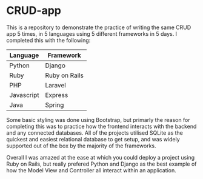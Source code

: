 # CRUD-app

This is a repository to demonstrate the practice of writing the same CRUD app 5 times, in 5 languages using 5 different frameworks in 5 days. I completed this with the following:

Language  | Framework
----------| --------------
Python    | Django
Ruby      | Ruby on Rails
PHP       | Laravel
Javascript| Express
Java      | Spring

Some basic styling was done using Bootstrap, but primarly the reason for completing this was to practice how the frontend interacts with the backend and any connected databases. All of the projects utilised SQLite as the quickest and easiest relational database to get setup, and was widely supported out of the box by the majority of the frameworks.

Overall I was amazed at the ease at which you could deploy a project using Ruby on Rails, but really prefered Python and Django as the best example of how the Model View and Controller all interact within an application. 
